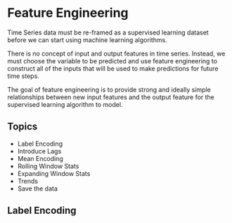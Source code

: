 # Feature Engineering



Time Series data must be re-framed as a supervised learning dataset before we can start using machine learning algorithms.

There is no concept of input and output features in time series. Instead, we must choose the variable to be predicted and use feature engineering to construct all of the inputs that will be used to make predictions for future time steps.

The goal of feature engineering is to provide strong and ideally simple relationships between new input features and the output feature for the supervised learning algorithm to model.

## Topics
 - Label Encoding
 - Introduce Lags
 - Mean Encoding
 - Rolling Window Stats
 - Expanding Window Stats
 - Trends
 - Save the data
 
 
 ## Label Encoding
